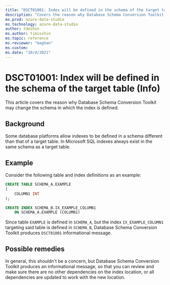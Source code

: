 ```yaml
---
title: "DSCT01001: Index will be defined in the schema of the target table (Info)"
description: "Covers the reason why Database Schema Conversion Toolkit may change the schema in which the index is defined."
ms.prod: azure-data-studio
ms.technology: azure-data-studio
author: tdoshin
ms.author: timioshin
ms.topic: reference
ms.reviewer: "maghan"
ms.custom:
ms.date: "10/4/2021"
---
```


# DSCT01001: Index will be defined in the schema of the target table (Info)

This article covers the reason why Database Schema Conversion Toolkit may change the schema in which the index is defined.

## Background

Some database platforms allow indexes to be defined in a schema different than that of a target table. In Microsoft SQL indexes always exist in the same schema as a target table.

## Example

Consider the following table and index definitions as an example:

```sql
CREATE TABLE SCHEMA_A.EXAMPLE
(
    COLUMN1 INT
);

CREATE INDEX SCHEMA_B.IX_EXAMPLE_COLUMN1
    ON SCHEMA_A.EXAMPLE (COLUMN1)
```

Since table `EXAMPLE` is defined in `SCHEMA_A`, but the index `IX_EXAMPLE_COLUMN1` targeting said table is defined in `SCHEMA_B`, Database Schema Conversion Toolkit produces `DSCT01001` informational message.

## Possible remedies

In general, this shouldn't be a concern, but Database Schema Conversion Toolkit produces an informational message, so that you can review and make sure there are no other dependencies on the index location, or all dependencies are updated to work with the new location.